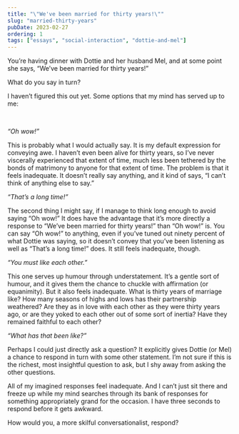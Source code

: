 ```yaml
---
title: "\"We've been married for thirty years!\""
slug: "married-thirty-years"
pubDate: 2023-02-27
ordering: 1
tags: ["essays", "social-interaction", "dottie-and-mel"]
---	
```


You’re having dinner with Dottie and her husband Mel, and at some point she says, “We’ve been married for thirty years!”

What do you say in turn?

I haven’t figured this out yet. Some options that my mind has served up to me:

<br />

_“Oh wow!”_

This is probably what I would actually say. It is my default expression for conveying awe. I haven’t even been alive for thirty years, so I’ve never viscerally experienced that extent of time, much less been tethered by the bonds of matrimony to anyone for that extent of time. The problem is that it feels inadequate. It doesn’t really say anything, and it kind of says, “I can’t think of anything else to say.”

_“That’s a long time!”_

The second thing I might say, if I manage to think long enough to avoid saying “Oh wow!” It does have the advantage that it’s more directly a response to “We’ve been married for thirty years!” than “Oh wow!” is. You can say “Oh wow!” to anything, even if you’ve tuned out ninety percent of what Dottie was saying, so it doesn’t convey that you’ve been listening as well as “That’s a long time!” does. It still feels inadequate, though.

_“You must like each other.”_

This one serves up humour through understatement. It’s a gentle sort of humour, and it gives them the chance to chuckle with affirmation (or equanimity). But it also feels inadequate. What is thirty years of marriage like? How many seasons of highs and lows has their partnership weathered? Are they as in love with each other as they were thirty years ago, or are they yoked to each other out of some sort of inertia? Have they remained faithful to each other?

_“What has that been like?”_

Perhaps I could just directly ask a question? It explicitly gives Dottie (or Mel) a chance to respond in turn with some other statement. I’m not sure if this is the richest, most insightful question to ask, but I shy away from asking the other questions.

All of my imagined responses feel inadequate. And I can’t just sit there and freeze up while my mind searches through its bank of responses for something appropriately grand for the occasion. I have three seconds to respond before it gets awkward.

How would you, a more skilful conversationalist, respond?
